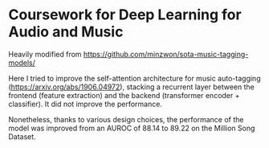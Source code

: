 # Coursework for Deep Learning for Audio and Music

Heavily modified from https://github.com/minzwon/sota-music-tagging-models/ 

Here I tried to improve the self-attention architecture for music auto-tagging (https://arxiv.org/abs/1906.04972), stacking a recurrent layer between the frontend (feature extraction) and the backend (transformer encoder + classifier). It did not improve the performance.

Nonetheless, thanks to various design choices, the performance of the model was improved from an AUROC of 88.14 to 89.22 on the Million Song Dataset.
